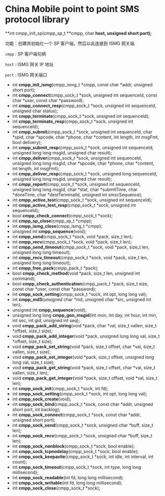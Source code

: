 # China Mobile point to point SMS protocol library 

**int cmpp_init_sp(cmpp_sp_t **cmpp, char **host, unsigned short port);**

功能：创建并初始化一个 SP 客户端，然后以此连接到 ISMG 网关端

`cmpp` : SP 客户端句柄

`host` : ISMG 网关 IP 地址

`port` : ISMG 网关端口

- int **cmpp_init_ismg**(cmpp_ismg_t *cmpp, const char *addr, unsigned short port);
- int **cmpp_connect**(cmpp_sock_t *sock, unsigned int sequenceId, const char *user, const char *password);
- int **cmpp_connect_resp**(cmpp_sock_t *sock, unsigned int sequenceId, unsigned char status);
- int **cmpp_terminate**(cmpp_sock_t *sock, unsigned int sequenceId);
- int **cmpp_terminate_resp**(cmpp_sock_t *sock, unsigned int sequenceId);
- int **cmpp_submit**(cmpp_sock_t *sock, unsigned int sequenceId, char *spid, char *spcode, char *phone, char *content, int length, int msgFmt, bool delivery);
- int **cmpp_submit_resp**(cmpp_sock_t *sock, unsigned int sequenceId, unsigned long long msgId, unsigned char result);
- int **cmpp_deliver**(cmpp_sock_t *sock, unsigned int sequenceId, unsigned long long msgId, char *spcode, char *phone, char *content, int length, int msgFmt);
- int **cmpp_deliver_resp**(cmpp_sock_t *sock, unsigned long sequenceId, unsigned long long msgId, unsigned char result);
- int **cmpp_report**(cmpp_sock_t *sock, unsigned int sequenceId, unsigned long long msgId, char *stat, char *submitTime, char *doneTime, char *destTerminalId, unsigned int smscSequence);
- int **cmpp_active_test**(cmpp_sock_t *sock, unsigned int sequenceId);
- int **cmpp_active_test_resp**(cmpp_sock_t *sock, unsigned int sequenceId);
- bool **cmpp_check_connect**(cmpp_sock_t *sock);
- int **cmpp_sp_close**(cmpp_sp_t *cmpp);
- int **cmpp_ismg_close**(cmpp_ismg_t *cmpp);
- unsigned int **cmpp_sequence**(void);
- int **cmpp_send**(cmpp_sock_t *sock, void *pack, size_t len);
- int **cmpp_recv**(cmpp_sock_t *sock, void *pack, size_t len);
- int **cmpp_send_timeout**(cmpp_sock_t *sock, void *pack, size_t len, unsigned long long timeout);
- int **cmpp_recv_timeout**(cmpp_sock_t *sock, void *pack, size_t len, unsigned long long timeout);
- int **cmpp_free_pack**(cmpp_pack_t *pack);
- bool **cmpp_check_method**(void *pack, size_t len, unsigned int command);
- bool **cmpp_check_authentication**(cmpp_pack_t *pack, size_t size, const char *user, const char *password);
- int **cmpp_sock_setting**(cmpp_sock_t *sock, int opt, long long val);
- int **cmpp_md5**(unsigned char *md, unsigned char *src, unsigned int len);
- unsigned int **cmpp_sequence**(void);
- unsigned long long **cmpp_gen_msgid**(int mon, int day, int hour, int min, int sec, int gid, unsigned int seq);
- void **cmpp_pack_add_string**(void *pack, char *val, size_t vallen, size_t *offset, size_t size);
- void **cmpp_pack_add_integer**(void *pack, unsigned long long val, size_t *offset, size_t size);
- void **cmpp_pack_set_string**(void *pack, size_t offset, char *val, size_t vallen, size_t size);
- void **cmpp_pack_set_integer**(void *pack, size_t offset, unsigned long long val, size_t size);
- void **cmpp_pack_get_string**(void *pack, size_t offset, char *val, size_t vallen, size_t len);
- void **cmpp_pack_get_integer**(void *pack, size_t offset, void *val, size_t len);
- int **cmpp_sock_init**(cmpp_sock_t *sock, int fd);
- int **cmpp_sock_setting**(cmpp_sock_t *sock, int opt, long long val);
- int **cmpp_sock_create**(void);
- int **cmpp_sock_bind**(cmpp_sock_t *sock, const char *addr, unsigned short port, int backlog);
- int **cmpp_sock_connect**(cmpp_sock_t *sock, const char *addr, unsigned short port);
- int **cmpp_sock_send**(cmpp_sock_t *sock, unsigned char *buff, size_t len);
- int **cmpp_sock_recv**(cmpp_sock_t *sock, unsigned char *buff, size_t len);
- int **cmpp_sock_nonblock**(cmpp_sock_t *sock, bool enable);
- int **cmpp_sock_tcpnodelay**(cmpp_sock_t *sock, bool enable);
- int **cmpp_sock_keepavlie**(cmpp_sock_t *sock, int idle, int interval, int count);
- int **cmpp_sock_timeout**(cmpp_sock_t *sock, int type, long long millisecond);
- int **cmpp_sock_readable**(int fd, long long millisecond);
- int **cmpp_sock_writable**(int fd, long long millisecond);
- int **cmpp_sock_close**(cmpp_sock_t *sock);